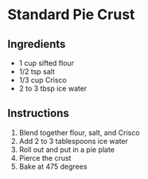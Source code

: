 # Standard Pie Crust

## Ingredients

- 1 cup sifted flour
- 1/2 tsp salt
- 1/3 cup Crisco
- 2 to 3 tbsp ice water

## Instructions

1. Blend together flour, salt, and Crisco
2. Add 2 to 3 tablespoons ice water
3. Roll out and put in a pie plate
4. Pierce the crust
5. Bake at 475 degrees
